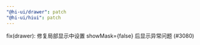 ```yaml
---
"@hi-ui/drawer": patch
"@hi-ui/hiui": patch
---
```


fix(drawer): 修复局部显示中设置 showMask={false} 后显示异常问题 (#3080)
